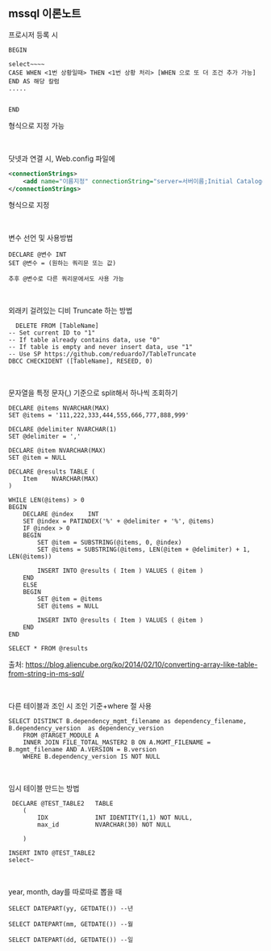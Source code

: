 ## mssql 이론노트

프로시저 등록 시 <br>

```
BEGIN

select~~~~
CASE WHEN <1번 상황일때> THEN <1번 상황 처리> [WHEN 으로 또 더 조건 추가 가능] END AS 해당 칼럼
.....


END
```

형식으로 지정 가능

<br>



닷넷과 연결 시, Web.config 파일에

```xml
<connectionStrings>
	<add name="이름지정" connectionString="server=서버이름;Initial Catalog=디비이름;User ID= ;Password= ; Connection Timeout=600" providerName="System.Data.SqlClient" />
</connectionStrings>
```

형식으로 지정

<br>



변수 선언 및 사용방법

```mssql
DECLARE @변수 INT
SET @변수 = (원하는 쿼리문 또는 값)

추후 @변수로 다른 쿼리문에서도 사용 가능
```



<br>

외래키 걸려있는 디비 Truncate 하는 방법

```mssql
  DELETE FROM [TableName]
-- Set current ID to "1"
-- If table already contains data, use "0"
-- If table is empty and never insert data, use "1"
-- Use SP https://github.com/reduardo7/TableTruncate
DBCC CHECKIDENT ([TableName], RESEED, 0)
```

<br>

문자열을 특정 문자(,) 기준으로 split해서 하나씩 조회하기

```mssql
DECLARE @items NVARCHAR(MAX)
SET @items = '111,222,333,444,555,666,777,888,999'

DECLARE @delimiter NVARCHAR(1)
SET @delimiter = ','

DECLARE @item NVARCHAR(MAX)
SET @item = NULL

DECLARE @results TABLE (
    Item    NVARCHAR(MAX)
)

WHILE LEN(@items) > 0
BEGIN
    DECLARE @index    INT
    SET @index = PATINDEX('%' + @delimiter + '%', @items)
    IF @index > 0
    BEGIN
        SET @item = SUBSTRING(@items, 0, @index)
        SET @items = SUBSTRING(@items, LEN(@item + @delimiter) + 1, LEN(@items))

        INSERT INTO @results ( Item ) VALUES ( @item )
    END
    ELSE
    BEGIN
        SET @item = @items
        SET @items = NULL

        INSERT INTO @results ( Item ) VALUES ( @item )
    END
END

SELECT * FROM @results
```

출처: https://blog.aliencube.org/ko/2014/02/10/converting-array-like-table-from-string-in-ms-sql/

<br>



다른 테이블과 조인 시 조인 기준+where 절 사용

```mssql
SELECT DISTINCT B.dependency_mgmt_filename as dependency_filename, B.dependency_version  as dependency_version
	FROM @TARGET_MODULE A
	INNER JOIN FILE_TOTAL_MASTER2 B ON A.MGMT_FILENAME = B.mgmt_filename AND A.VERSION = B.version
	WHERE B.dependency_version IS NOT NULL
```

<br>

임시 테이블 만드는 방법

```mssql
 DECLARE @TEST_TABLE2	TABLE
	(
		IDX				INT IDENTITY(1,1) NOT NULL,
		max_id			NVARCHAR(30) NOT NULL
		
	)
	
INSERT INTO @TEST_TABLE2
select~
```

<br>

year, month, day를 따로따로 뽑을 때

```mssql
SELECT DATEPART(yy, GETDATE()) --년

SELECT DATEPART(mm, GETDATE()) --월

SELECT DATEPART(dd, GETDATE()) --일
```

